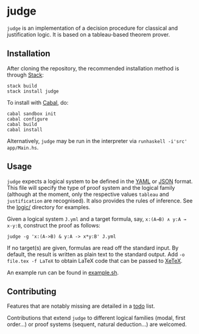 judge
==============================================================================

`judge` is an implementation of a decision procedure for classical and 
justification logic. It is based on a tableau-based theorem prover. 



Installation
------------------------------------------------------------------------------

After cloning the repository, the recommended installation method is through 
[Stack](https://www.stackage.org/):

    stack build
    stack install judge

To install with [Cabal](https://www.haskell.org/cabal/users-guide/), do:
 
    cabal sandbox init
    cabal configure
    cabal build
    cabal install

Alternatively, `judge` may be run in the interpreter via `runhaskell -i'src' 
app/Main.hs`. 



Usage
-------------------------------------------------------------------------------

`judge` expects a logical system to be defined in the [YAML](http://yaml.org/) 
or [JSON](http://json.org/) format. This file will specify the type of proof 
system and the logical family (although at the moment, only the respective 
values `tableau` and `justification` are recognised). It also provides the 
rules of inference. See the [logic/](logic) directory for examples.

Given a logical system `J.yml` and a target formula, say, `x:(A→B) ∧ y:A → 
x·y:B`, construct the proof as follows:

    judge -g 'x:(A->B) & y:A -> x*y:B' J.yml

If no target(s) are given, formulas are read off the standard input. By 
default, the result is written as plain text to the standard output. Add `-o 
file.tex -f LaTeX` to obtain LaTeX code that can be passed to 
[XeTeX](http://xetex.sourceforge.net/). 

An example run can be found in [example.sh](example.sh).



Contributing
-------------------------------------------------------------------------------

Features that are notably missing are detailed in a [todo](TODO.md) list.

Contributions that extend `judge` to different logical families (modal, first 
order...) or proof systems (sequent, natural deduction...) are welcomed.

